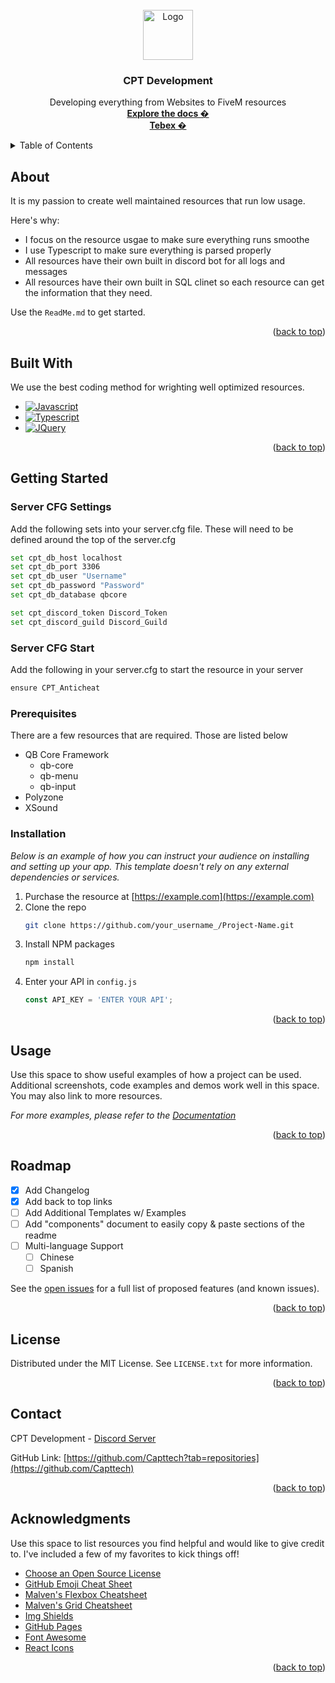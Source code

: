 <!-- PROJECT LOGO -->
<br />
<div align="center">
  <a href="https://github.com/Capttech/CPT_Anticheat">
    <img src="https://imgur.com/T97YTKa.png" alt="Logo" width="80" height="80">
  </a>

  <h3 align="center">CPT Development</h3>

  <p align="center">
    Developing everything from Websites to FiveM resources
    <br />
    <a href="https://capttechs-organization.gitbook.io/cpt-development/"><strong>Explore the docs �</strong></a>
    <br>
    <a href="https://phantom-fire-studios.tebex.io/"><strong>Tebex �</strong></a>
  </p>
</div>


<!-- TABLE OF CONTENTS -->
<details>
  <summary>Table of Contents</summary>
  <ol>
    <li><a href="#about">About</a></li>
    <li><a href="#built-with">Built With</a></li>
    <li>
      <a href="#getting-started">Getting Started</a>
      <ul>
        <li><a href="#prerequisites">Prerequisites</a></li>
        <li><a href="#installation">Installation</a></li>
      </ul>
    </li>
    <li><a href="#usage">Usage</a></li>
    <li><a href="#roadmap">Roadmap</a></li>
    <li><a href="#contributing">Contributing</a></li>
    <li><a href="#license">License</a></li>
    <li><a href="#contact">Contact</a></li>
    <li><a href="#acknowledgments">Acknowledgments</a></li>
  </ol>
</details>



<!-- ABOUT THE PROJECT -->
## About

It is my passion to create well maintained resources that run low usage.

Here's why:
* I focus on the resource usgae to make sure everything runs smoothe
* I use Typescript to make sure everything is parsed properly
* All resources have their own built in discord bot for all logs and messages
* All resources have their own built in SQL clinet so each resource can get the information that they need.

Use the `ReadMe.md` to get started.

<p align="right">(<a href="#readme-top">back to top</a>)</p>

## Built With

We use the best coding method for wrighting well optimized resources.

* [![Javascript][Javascript.js]][Javascript-url]
* [![Typescript][Typescript.js]][Typescript-url]
* [![JQuery][JQuery.com]][JQuery-url]

<p align="right">(<a href="#readme-top">back to top</a>)</p>



<!-- GETTING STARTED -->
## Getting Started

### Server CFG Settings
Add the following sets into your server.cfg file. These will need to be defined around the top of the server.cfg
```sh
set cpt_db_host localhost
set cpt_db_port 3306
set cpt_db_user "Username"
set cpt_db_password "Password"
set cpt_db_database qbcore

set cpt_discord_token Discord_Token
set cpt_discord_guild Discord_Guild
```
   

### Server CFG Start
Add the following in your server.cfg to start the resource in your server
```sh
ensure CPT_Anticheat
```

### Prerequisites
There are a few resources that are required. Those are listed below
* QB Core Framework 
    * qb-core
    * qb-menu
    * qb-input
* Polyzone
* XSound

### Installation

_Below is an example of how you can instruct your audience on installing and setting up your app. This template doesn't rely on any external dependencies or services._

1. Purchase the resource at  [https://example.com](https://example.com)
2. Clone the repo
   ```sh
   git clone https://github.com/your_username_/Project-Name.git
   ```
3. Install NPM packages
   ```sh
   npm install
   ```
4. Enter your API in `config.js`
   ```js
   const API_KEY = 'ENTER YOUR API';
   ```

<p align="right">(<a href="#readme-top">back to top</a>)</p>



<!-- USAGE EXAMPLES -->
## Usage

Use this space to show useful examples of how a project can be used. Additional screenshots, code examples and demos work well in this space. You may also link to more resources.

_For more examples, please refer to the [Documentation](https://example.com)_

<p align="right">(<a href="#readme-top">back to top</a>)</p>



<!-- ROADMAP -->
## Roadmap

- [x] Add Changelog
- [x] Add back to top links
- [ ] Add Additional Templates w/ Examples
- [ ] Add "components" document to easily copy & paste sections of the readme
- [ ] Multi-language Support
    - [ ] Chinese
    - [ ] Spanish

See the [open issues](https://github.com/Capttech/CPT_Anticheat/issues) for a full list of proposed features (and known issues).

<p align="right">(<a href="#readme-top">back to top</a>)</p>


<!-- LICENSE -->
## License

Distributed under the MIT License. See `LICENSE.txt` for more information.

<p align="right">(<a href="#readme-top">back to top</a>)</p>



<!-- CONTACT -->
## Contact

CPT Development - [Discord Server](https://discord.gg/7TrZhvGRGK)

GitHub Link: [https://github.com/Capttech?tab=repositories](https://github.com/Capttech)

<p align="right">(<a href="#readme-top">back to top</a>)</p>



<!-- ACKNOWLEDGMENTS -->
## Acknowledgments

Use this space to list resources you find helpful and would like to give credit to. I've included a few of my favorites to kick things off!

* [Choose an Open Source License](https://choosealicense.com)
* [GitHub Emoji Cheat Sheet](https://www.webpagefx.com/tools/emoji-cheat-sheet)
* [Malven's Flexbox Cheatsheet](https://flexbox.malven.co/)
* [Malven's Grid Cheatsheet](https://grid.malven.co/)
* [Img Shields](https://shields.io)
* [GitHub Pages](https://pages.github.com)
* [Font Awesome](https://fontawesome.com)
* [React Icons](https://react-icons.github.io/react-icons/search)

<p align="right">(<a href="#readme-top">back to top</a>)</p>



<!-- MARKDOWN LINKS & IMAGES -->
<!-- https://www.markdownguide.org/basic-syntax/#reference-style-links -->
[contributors-shield]: https://img.shields.io/github/contributors/othneildrew/Best-README-Template.svg?style=for-the-badge
[contributors-url]: https://github.com/Capttech/CPT_Anticheat/graphs/contributors
[forks-shield]: https://img.shields.io/github/forks/othneildrew/Best-README-Template.svg?style=for-the-badge
[forks-url]: https://github.com/Capttech/CPT_Anticheat/network/members
[stars-shield]: https://img.shields.io/github/stars/othneildrew/Best-README-Template.svg?style=for-the-badge
[stars-url]: https://github.com/Capttech/CPT_Anticheat/stargazers
[issues-shield]: https://img.shields.io/github/issues/othneildrew/Best-README-Template.svg?style=for-the-badge
[issues-url]: https://github.com/Capttech/CPT_Anticheat/issues
[license-shield]: https://img.shields.io/github/license/othneildrew/Best-README-Template.svg?style=for-the-badge
[license-url]: https://github.com/Capttech/CPT_Anticheat/blob/master/LICENSE.txt
[linkedin-shield]: https://img.shields.io/badge/-LinkedIn-black.svg?style=for-the-badge&logo=linkedin&colorB=555
[linkedin-url]: https://www.linkedin.com/in/joseph-dunn-4198b3261/

[Javascript.js]: https://img.shields.io/badge/logo-javascript-blue?logo=javascript
[Javascript-url]: https://developer.mozilla.org/en-US/docs/Web/JavaScript
[Typescript.js]: https://img.shields.io/badge/logo-javascript-blue?logo=typescript
[Typescript-url]: https://nextjs.org/
[JQuery.com]: https://img.shields.io/badge/logo-javascript-blue?logo=jquery
[JQuery-url]: https://jquery.com 

